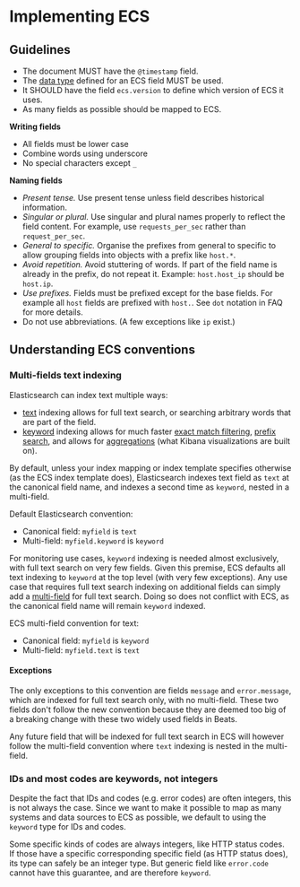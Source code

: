# <a name="implementing-ecs"></a>Implementing ECS

## Guidelines

* The document MUST have the `@timestamp` field.
* The [data type](https://www.elastic.co/guide/en/elasticsearch/reference/current/mapping-types.html)
  defined for an ECS field MUST be used.
* It SHOULD have the field `ecs.version` to define which version of ECS it uses.
* As many fields as possible should be mapped to ECS.

**Writing fields**

* All fields must be lower case
* Combine words using underscore
* No special characters except `_`

**Naming fields**

* *Present tense.* Use present tense unless field describes historical information.
* *Singular or plural.* Use singular and plural names properly to reflect the field content. For example, use `requests_per_sec` rather than `request_per_sec`.
* *General to specific.* Organise the prefixes from general to specific to allow grouping fields into objects with a prefix like `host.*`.
* *Avoid repetition.* Avoid stuttering of words. If part of the field name is already in the prefix, do not repeat it. Example: `host.host_ip` should be `host.ip`.
* *Use prefixes.* Fields must be prefixed except for the base fields. For example all `host` fields are prefixed with `host.`. See `dot` notation in FAQ for more details.
* Do not use abbreviations. (A few exceptions like `ip` exist.)

## Understanding ECS conventions

### Multi-fields text indexing

Elasticsearch can index text multiple ways:

* [text](https://www.elastic.co/guide/en/elasticsearch/reference/current/text.html)
  indexing allows for full text search, or searching arbitrary words that
  are part of the field.
* [keyword](https://www.elastic.co/guide/en/elasticsearch/reference/current/keyword.html)
  indexing allows for much faster
  [exact match filtering](https://www.elastic.co/guide/en/elasticsearch/reference/current/query-dsl-term-query.html),
  [prefix search](https://www.elastic.co/guide/en/elasticsearch/reference/current/query-dsl-prefix-query.html),
  and allows for [aggregations](https://www.elastic.co/guide/en/elasticsearch/reference/current/search-aggregations.html)
  (what Kibana visualizations are built on).

By default, unless your index mapping or index template specifies otherwise
(as the ECS index template does),
Elasticsearch indexes text field as `text` at the canonical field name,
and indexes a second time as `keyword`, nested in a multi-field.

Default Elasticsearch convention:

* Canonical field: `myfield` is `text`
* Multi-field: `myfield.keyword` is `keyword`

For monitoring use cases, `keyword` indexing is needed almost exclusively, with
full text search on very few fields. Given this premise, ECS defaults
all text indexing to `keyword` at the top level (with very few exceptions).
Any use case that requires full text search indexing on additional fields
can simply add a [multi-field](https://www.elastic.co/guide/en/elasticsearch/reference/current/multi-fields.html)
for full text search. Doing so does not conflict with ECS,
as the canonical field name will remain `keyword` indexed.

ECS multi-field convention for text:

* Canonical field: `myfield` is `keyword`
* Multi-field: `myfield.text` is `text`

#### Exceptions

The only exceptions to this convention are fields `message` and `error.message`,
which are indexed for full text search only, with no multi-field.
These two fields don't follow the new convention because they are deemed too big
of a breaking change with these two widely used fields in Beats.

Any future field that will be indexed for full text search in ECS will however
follow the multi-field convention where `text` indexing is nested in the multi-field.

### IDs and most codes are keywords, not integers

Despite the fact that IDs and codes (e.g. error codes) are often integers,
this is not always the case.
Since we want to make it possible to map as many systems and data sources
to ECS as possible, we default to using the `keyword` type for IDs and codes.

Some specific kinds of codes are always integers, like HTTP status codes.
If those have a specific corresponding specific field (as HTTP status does),
its type can safely be an integer type.
But generic field like `error.code` cannot have this guarantee, and are therefore `keyword`.
